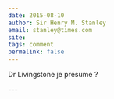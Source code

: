 ```yaml
---
date: 2015-08-10
author: Sir Henry M. Stanley
email: stanley@times.com
site: 
tags: comment
permalink: false
---
```


<p>Dr Livingstone je présume ?</p>
---